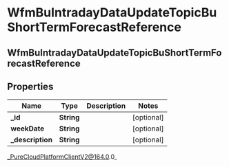 # WfmBuIntradayDataUpdateTopicBuShortTermForecastReference

## WfmBuIntradayDataUpdateTopicBuShortTermForecastReference

## Properties

|Name | Type | Description | Notes|
|------------ | ------------- | ------------- | -------------|
| **_id** | **String** |  | [optional] |
| **weekDate** | **String** |  | [optional] |
| **_description** | **String** |  | [optional] |



_PureCloudPlatformClientV2@164.0.0_
